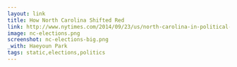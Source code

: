```yaml
---
layout: link
title: How North Carolina Shifted Red
link: http://www.nytimes.com/2014/09/23/us/north-carolina-in-political-flux-battles-for-its-identity.html#how-north-carolina-shifted-red
image: nc-elections.png
screenshot: nc-elections-big.png
_with: Haeyoun Park
tags: static,elections,politics
---
```

